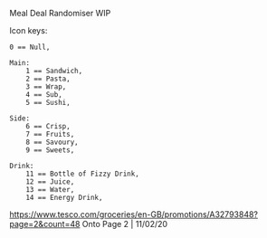 Meal Deal Randomiser WIP

Icon keys:

    0 == Null,

    Main:
        1 == Sandwich,
        2 == Pasta,
        3 == Wrap,
        4 == Sub,
        5 == Sushi,

    Side:
        6 == Crisp,
        7 == Fruits,
        8 == Savoury,
        9 == Sweets,
    
    Drink:
        11 == Bottle of Fizzy Drink,
        12 == Juice,
        13 == Water,
        14 == Energy Drink,


https://www.tesco.com/groceries/en-GB/promotions/A32793848?page=2&count=48
Onto Page 2 | 11/02/20
